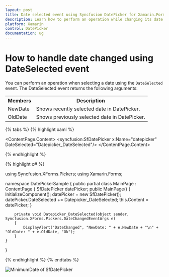```yaml
---
layout: post
title: Date selected event using Syncfusion DatePicker for Xamarin.Forms
description: Learn how to perform an operation while changing its date in syncfusion DatePicker for Xamarin.Forms.
platform: Xamarin
control: DatePicker
documentation: ug
---
```



# How to handle date changed using DateSelected event

You can perform an operation when selecting a date using the `DateSelected` event. The DateSelected event returns the following arguments:

<table>
<tr>
<th>Members</th>
<th>Description</th>
</tr>
<tr>
<td>NewDate</td>
<td>Shows recently selected date in DatePicker.</td>
</tr>
<tr>
<td>OldDate</td>
<td>Shows previously selected date in DatePicker.</td>
</tr>
</table>

{% tabs %}
{% highlight xaml %}

<?xml version="1.0" encoding="utf-8" ?>
<ContentPage xmlns="http://xamarin.com/schemas/2014/forms"
             xmlns:x="http://schemas.microsoft.com/winfx/2009/xaml"
             xmlns:local="clr-namespace:DatePickerSample"
             xmlns:syncfusion="clr-namespace:Syncfusion.XForms.Pickers;assembly=Syncfusion.SfPicker.XForms"
             x:Class="DatePickerSample.MainPage">
    <ContentPage.Content>
        <syncfusion:SfDatePicker x:Name="datepicker"
                                 DateSelected="Datepicker_DateSelected"/>
    </ContentPage.Content>
</ContentPage>

{% endhighlight %}

{% highlight c# %}  

using Syncfusion.XForms.Pickers;
using Xamarin.Forms;

namespace DatePickerSample
{
    public partial class MainPage : ContentPage
    {
        SfDatePicker datePicker;
        public MainPage()
        {
            InitializeComponent();
            datePicker = new SfDatePicker();
            datePicker.DateSelected += Datepicker_DateSelected;
            this.Content = datePicker;
        }

        private void Datepicker_DateSelected(object sender, Syncfusion.XForms.Pickers.DateChangedEventArgs e)
        {
            DisplayAlert("DateChanged", "NewDate: " + e.NewDate + "\n" + "OldDate: " + e.OldDate, "Ok");
        }
    }
}

{% endhighlight %}
{% endtabs %}

![MinimumDate of SfDatePicker](images/Event.png)